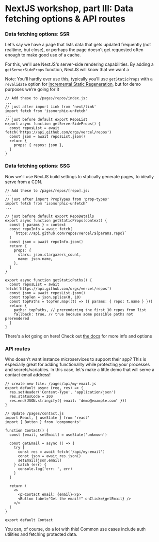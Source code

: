 # NextJS workshop, part III: Data fetching options & API routes

### Data fetching options: SSR

Let's say we have a page that lists data that gets updated frequently (not realtime, but close), or perhaps the page doesn't get requested often enough to make good use of a cache.

For this, we'll use NextJS's server-side rendering capabilities. By adding a `getServerSideProps` function, NextJS will know that we want a

Note: You'll hardly ever use this, typically you'll use `getStaticProps` with a `revalidate` option for [Incremental Static Regeneration](https://nextjs.org/docs/basic-features/data-fetching), but for demo purposes we're going for it

```
// Add these to /pages/repos/index.js:
...
// just after import Link from 'next/link'
import fetch from 'isomorphic-unfetch'
...
// just before default export RepoList
export async function getServerSideProps() {
  const reposList = await fetch('https://api.github.com/orgs/vercel/repos')
  const json = await reposList.json()
  return {
    props: { repos: json },
  }
}
```

### Data fetching options: SSG

Now we'll use NextJS build settings to statically generate pages, to ideally serve from a CDN.

```
// Add these to /pages/repos/[repo].js:
...
// just after import PropTypes from 'prop-types'
import fetch from 'isomorphic-unfetch'
...

// just before default export RepoDetails
export async function getStaticProps(context) {
  const { params } = context
  const repoInfo = await fetch(
    `https://api.github.com/repos/vercel/${params.repo}`
  )
  const json = await repoInfo.json()
  return {
    props: {
      stars: json.stargazers_count,
      name: json.name,
    },
  }
}

export async function getStaticPaths() {
  const reposList = await fetch('https://api.github.com/orgs/vercel/repos')
  const json = await reposList.json()
  const topTen = json.splice(0, 10)
  const topPaths = topTen.map((t) => ({ params: { repo: t.name } }))
  return {
    paths: topPaths, // prerendering the first 10 repos from list
    fallback: true, // true because some possible paths not prerendered
  }
}
```

There's a lot going on here! Check out [the docs](https://nextjs.org/docs/basic-features/data-fetching#getstaticprops-static-generation) for more info and options

### API routes

Who doesn't want instance microservices to support their app? This is especially great for adding functionality while protecting your processes and secrets/variables. In this case, let's make a little demo that will serve a contact email address!

```
// create new file: /pages/api/my-email.js
export default async (req, res) => {
  res.setHeader('Content-Type', 'application/json')
  res.statusCode = 200
  res.end(JSON.stringify({ email: 'demo@example.com' }))
}
```

```
// Update /pages/contact.js
import React, { useState } from 'react'
import { Button } from 'components'

function Contact() {
  const [email, setEmail] = useState('unknown')

  const getEmail = async () => {
    try {
      const res = await fetch('/api/my-email')
      const json = await res.json()
      setEmail(json.email)
    } catch (err) {
      console.log('err: ', err)
    }
  }

  return (
    <>
      <p>Contact email: {email}</p>
      <Button label="Get the email!" onClick={getEmail} />
    </>
  )
}

export default Contact
```

You can, of course, do a lot with this! Common use cases include auth utilities and fetching protected data.
